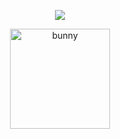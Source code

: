 <p align="center">
  <img src="https://komarev.com/ghpvc/?username=bloody-bunny&color=EE1C25&label=✦+bunnies">
</p>


<p align="center">
  <img src="https://github.com/bloody-bunny/bloody/blob/main/f1rdhl.png" alt="bunny" width="160"/>
</p>
<!--
**bloody-bunny/bloody-bunny** is a ✨ _special_ ✨ repository because its `README.md` (this file) appears on your GitHub profile.

Here are some ideas to get you started:

- 🔭 I’m currently working on ...
- 🌱 I’m currently learning ...
- 👯 I’m looking to collaborate on ...
- 🤔 I’m looking for help with ...
- 💬 Ask me about ...
- 📫 How to reach me: ...
- 😄 Pronouns: ...
- ⚡ Fun fact: ...
-->
